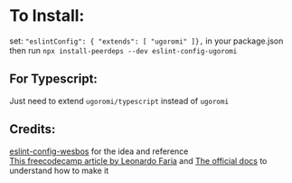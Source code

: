 # To Install:

set:
<code>"eslintConfig": {
"extends": [
"ugoromi"
]},</code> in your package.json  
then run
`npx install-peerdeps --dev eslint-config-ugoromi`

## For Typescript:

Just need to extend `ugoromi/typescript` instead of `ugoromi`

## Credits:

[eslint-config-wesbos](https://github.com/wesbos/eslint-config-wesbos) for the idea and reference  
[This freecodecamp article by Leonardo Faria](https://www.freecodecamp.org/news/creating-your-own-eslint-config-package/)
and [The official docs](https://eslint.org/docs/developer-guide/shareable-configs) to understand how to make it 
